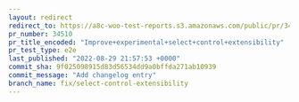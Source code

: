 ```yaml
---
layout: redirect
redirect_to: https://a8c-woo-test-reports.s3.amazonaws.com/public/pr/34510/e2e/index.html
pr_number: 34510
pr_title_encoded: "Improve+experimental+select+control+extensibility"
pr_test_type: e2e
last_published: "2022-08-29 21:57:53 +0000"
commit_sha: 9f025098915d83d56534dd9a0bffda271ab10939
commit_message: "Add changelog entry"
branch_name: fix/select-control-extensibility
---
```

